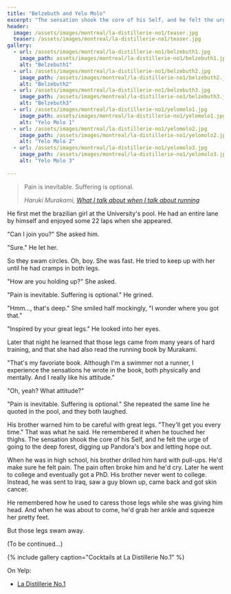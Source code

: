 ```yaml
---
title: "Belzebuth and Yelo Molo"
excerpt: "The sensation shook the core of his Self, and he felt the urge of going to the deep forest, digging up Pandora's box and letting hope out."
header:
  image: /assets/images/montreal/la-distillerie-no1/teaser.jpg
  teaser: /assets/images/montreal/la-distillerie-no1/teaser.jpg
gallery:
  - url: /assets/images/montreal/la-distillerie-no1/belzebuth1.jpg
    image_path: assets/images/montreal/la-distillerie-no1/belzebuth1.jpg
    alt: "Belzebuth1"
  - url: /assets/images/montreal/la-distillerie-no1/belzebuth2.jpg
    image_path: /assets/images/montreal/la-distillerie-no1/belzebuth2.jpg
    alt: "Belzebuth2"
  - url: /assets/images/montreal/la-distillerie-no1/belzebuth3.jpg
    image_path: /assets/images/montreal/la-distillerie-no1/belzebuth3.jpg
    alt: "Belzebuth3"
  - url: /assets/images/montreal/la-distillerie-no1/yelomolo1.jpg
    image_path: assets/images/montreal/la-distillerie-no1/yelomolo1.jpg
    alt: "Yelo Molo 1"
  - url: /assets/images/montreal/la-distillerie-no1/yelomolo2.jpg
    image_path: /assets/images/montreal/la-distillerie-no1/yelomolo2.jpg
    alt: "Yelo Molo 2"
  - url: /assets/images/montreal/la-distillerie-no1/yelomolo3.jpg
    image_path: /assets/images/montreal/la-distillerie-no1/yelomolo3.jpg
    alt: "Yelo Molo 3"
  
---
```


> Pain is inevitable. Suffering is optional.
>
> <cite>Haruki Murakami, [What I talk about when I talk about running](http://amzn.to/2snh3jy)</cite>

He first met the brazilian girl at the University's pool. He had an entire lane by himself and enjoyed some 22 laps when she appeared. 

"Can I join you?" She asked him.

"Sure." He let her.

So they swam circles. Oh, boy. She was fast. He tried to keep up with her until he had cramps in both legs. 

"How are you holding up?" She asked. 

"Pain is inevitable. Suffering is optional." He grined.

"Hmm..., that's deep." She smiled half mockingly, "I wonder where you got that."

"Inspired by your great legs." He looked into her eyes.

Later that night he learned that those legs came from many years of hard training, and that she had also read the running book by Murakami.

"That's my favoriate book. Although I'm a swimmer not a runner, I experience the sensations he wrote in the book, both physically and mentally. And I really like his attitude." 

"Oh, yeah? What attitude?" 

"Pain is inevitable. Suffering is optional." She repeated the same line he quoted in the pool, and they both laughed.

His brother warned him to be careful with great legs. "They'll get you every time." That was what he said. He remembered it when he touched her thighs. The sensation shook the core of his Self, and he felt the urge of going to the deep forest, digging up Pandora's box and letting hope out. 

When he was in high school, his brother drilled him hard with pull-ups. He'd make sure he felt pain. The pain often broke him and he'd cry. Later he went to college and eventually got a PhD. His brother never went to college. Instead, he was sent to Iraq, saw a guy blown up, came back and got skin cancer. 

He remembered how he used to caress those legs while she was giving him head. And when he was about to come, he'd grab her ankle and squeeze her pretty feet. 

But those legs swam away. 

(To be continued...)
 
{% include gallery caption="Cocktails at La Distillerie No.1" %}



On Yelp:

* [La Distillerie No.1](https://www.yelp.com/biz/la-distillerie-no-1-montréal-6)
